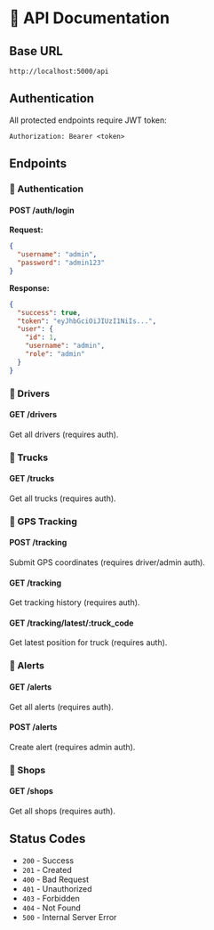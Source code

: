 # 🔗 API Documentation

## Base URL

```
http://localhost:5000/api
```

## Authentication

All protected endpoints require JWT token:

```
Authorization: Bearer <token>
```

## Endpoints

### 🔐 Authentication

#### POST /auth/login

**Request:**

```json
{
  "username": "admin",
  "password": "admin123"
}
```

**Response:**

```json
{
  "success": true,
  "token": "eyJhbGciOiJIUzI1NiIs...",
  "user": {
    "id": 1,
    "username": "admin",
    "role": "admin"
  }
}
```

### 👥 Drivers

#### GET /drivers

Get all drivers (requires auth).

### 🚛 Trucks

#### GET /trucks

Get all trucks (requires auth).

### 📍 GPS Tracking

#### POST /tracking

Submit GPS coordinates (requires driver/admin auth).

#### GET /tracking

Get tracking history (requires auth).

#### GET /tracking/latest/:truck_code

Get latest position for truck (requires auth).

### 🚨 Alerts

#### GET /alerts

Get all alerts (requires auth).

#### POST /alerts

Create alert (requires admin auth).

### 🏪 Shops

#### GET /shops

Get all shops (requires auth).

## Status Codes

- `200` - Success
- `201` - Created
- `400` - Bad Request
- `401` - Unauthorized
- `403` - Forbidden
- `404` - Not Found
- `500` - Internal Server Error
